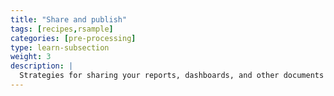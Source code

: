 ```yaml
---
title: "Share and publish"
tags: [recipes,rsample]
categories: [pre-processing]
type: learn-subsection
weight: 3
description: | 
  Strategies for sharing your reports, dashboards, and other documents with others.
---
```

